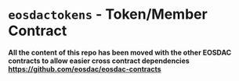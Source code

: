 # `eosdactokens` - Token/Member Contract

**All the content of this repo has been moved with the other EOSDAC contracts to allow easier cross contract dependencies https://github.com/eosdac/eosdac-contracts**